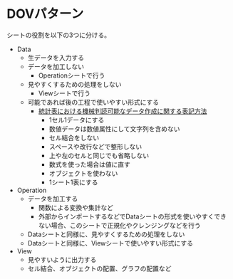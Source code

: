 # DOVパターン

シートの役割を以下の3つに分ける。

- Data
    - 生データを入力する
    - データを加工しない
        - Operationシートで行う
    - 見やすくするための処理をしない
        - Viewシートで行う
    - 可能であれば後の工程で使いやすい形式にする
        - [統計表における機械判読可能なデータ作成に関する表記方法](https://www.soumu.go.jp/main_content/000723626.pdf)
            - 1セル1データにする
            - 数値データは数値属性にして文字列を含めない
            - セル結合をしない
            - スペースや改行などで整形しない
            - 上や左のセルと同じでも省略しない
            - 数式を使った場合は値に直す
            - オブジェクトを使わない
            - 1シート1表にする
- Operation
    - データを加工する
        - 関数による変換や集計など
        - 外部からインポートするなどでDataシートの形式を使いやすくできない場合、このシートで正規化やクレンジングなどを行う
    - Dataシートと同様に、見やすくするための処理をしない
    - Dataシートと同様に、Viewシートで使いやすい形式にする
- View
    - 見やすいように出力する
    - セル結合、オブジェクトの配置、グラフの配置など
